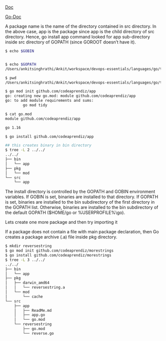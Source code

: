 [Doc](https://medium.com/rungo/everything-you-need-to-know-about-packages-in-go-b8bac62b74cc)

[Go-Doc](https://golang.org/doc/code)

A package name is the name of the directory contained in src directory. In the above case, app is the package since app is the child directory of src directory. Hence, go install app command looked for app sub-directory inside src directory of GOPATH (since GOROOT doesn’t have it).

```bash
$ echo $GOBIN                                                       


$ echo $GOPATH
/Users/ankitsinghrathi/Ankit/workspace/devops-essentials/languages/go/task-057-creating-packages/goworkspace

$ pwd        
/Users/ankitsinghrathi/Ankit/workspace/devops-essentials/languages/go/task-057-creating-packages/goworkspace/src/app

$ go mod init github.com/codeaprendiz/app
go: creating new go.mod: module github.com/codeaprendiz/app
go: to add module requirements and sums:
        go mod tidy

$ cat go.mod                          
module github.com/codeaprendiz/app

go 1.16

$ go install github.com/codeaprendiz/app

## this creates binary in bin directory
$ tree -L 2 ../../    
../../
├── bin
│   └── app
├── pkg
│   └── mod
└── src
    └── app
```


The install directory is controlled by the GOPATH and GOBIN environment variables. If GOBIN is set, binaries are installed to that directory. If GOPATH is set, binaries are installed to the bin subdirectory of the first directory in the GOPATH list. Otherwise, binaries are installed to the bin subdirectory of the default GOPATH ($HOME/go or %USERPROFILE%\go).

Lets create one more package and then try importing it

If a package does not contain a file with main package declaration, then Go creates a package archive (.a) file inside pkg directory.

```bash
$ mkdir reversestring
$ go mod init github.com/codeaprendiz/morestrings  
$ go install github.com/codeaprendiz/morestrings  
$ tree -L 3 ../../
../../
├── bin
│   └── app
├── pkg
│   ├── darwin_amd64
│   │   └── reversestring.a
│   └── mod
│       └── cache
└── src
    ├── app
    │   ├── ReadMe.md
    │   ├── app.go
    │   └── go.mod
    └── reversestring
        ├── go.mod
        └── reverse.go
```


